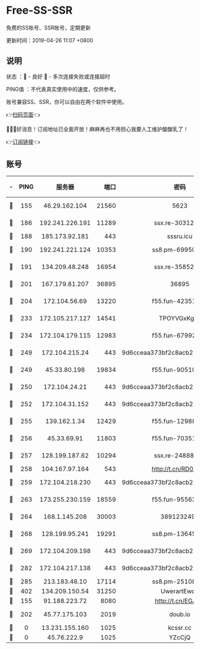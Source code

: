 # Free-SS-SSR

免费的SS账号、SSR账号，定期更新

更新时间：2019-04-26 11:07 +0800

## 说明

状态     ：🙂 - 良好 🙁 - 多次连接失败或连接超时

PING值   ：不代表真实使用中的速度，仅供参考。

账号兼容SS、SSR，你可以自由在两个软件中使用。

👉[扫码页面](https://liesauer.github.io/Free-SS-SSR/)👈

🎉🎉🎉好消息！订阅地址已全面开放！麻麻再也不用担心我要人工维护酸酸乳了！

👉[订阅链接](https://www.liesauer.net/yogurt/subscribe?ACCESS_TOKEN=DAYxR3mMaZAsaqUb)👈

## 账号

|-|PING|服务器|端口|密码|加密方式|区域|
|:----:|:----:|:-----:|-----:|:----:|:----:|:----:|
|🙂|155|46.29.162.104|21560|5623|aes-128-ctr|RU|
|🙂|186|192.241.226.191|11289|ssx.re-30312504|aes-256-cfb|US|
|🙂|188|185.173.92.181|443|sssru.icu|rc4-md5|RU|
|🙂|190|192.241.221.124|10353|ss8.pm-69950970|aes-256-cfb|US|
|🙂|191|134.209.48.248|16954|ssx.re-35852205|aes-256-cfb|US|
|🙂|201|167.179.81.207|36895|36895|aes-256-cfb|JP|
|🙂|204|172.104.56.69|13220|f55.fun-42351111|aes-256-cfb|SG|
|🙂|233|172.105.217.127|14541|TPOYVGxKglpi|aes-256-cfb|JP|
|🙂|234|172.104.179.115|12983|f55.fun-67992168|aes-256-cfb|SG|
|🙂|249|172.104.215.24|443|9d6cceaa373bf2c8acb22e60b6a58be6|aes-256-cfb|US|
|🙂|249|45.33.80.198|19834|f55.fun-90510062|aes-256-cfb|US|
|🙂|250|172.104.24.21|443|9d6cceaa373bf2c8acb22e60b6a58be6|aes-256-cfb|US|
|🙂|252|172.104.31.152|443|9d6cceaa373bf2c8acb22e60b6a58be6|aes-256-cfb|US|
|🙂|255|139.162.1.34|12429|f55.fun-12988715|aes-256-cfb|SG|
|🙂|256|45.33.69.91|11803|f55.fun-70351171|aes-256-cfb|US|
|🙂|257|128.199.187.62|10294|ssx.re-24888501|aes-256-cfb|SG|
|🙂|258|104.167.97.164|543|http://t.cn/RD0D7sx|rc4-md5|CA|
|🙂|259|172.104.218.230|443|9d6cceaa373bf2c8acb22e60b6a58be6|aes-256-cfb|US|
|🙂|263|173.255.230.159|18559|f55.fun-95563135|aes-256-cfb|US|
|🙂|264|168.1.145.208|30003|3891232494|aes-256-cfb|AU|
|🙂|268|128.199.95.241|19291|ss8.pm-13645319|aes-256-cfb|SG|
|🙂|269|172.104.209.198|443|9d6cceaa373bf2c8acb22e60b6a58be6|aes-256-cfb|US|
|🙂|282|172.104.217.138|443|9d6cceaa373bf2c8acb22e60b6a58be6|aes-256-cfb|US|
|🙂|285|213.183.48.10|17114|ss8.pm-25108504|rc4-md5|RU|
|🙂|402|134.209.150.54|31250|UwerartEwqe|chacha20|IN|
|🙁|155|91.188.223.72|8080|http://t.cn/EGJIyrl|rc4-md5|RU|
|🙁|202|45.77.175.103|2019|doub.io|aes-128-ctr|SG|
|🙁|0|13.231.155.160|1025|kcssr.cc|rc4-md5|JP|
|🙁|0|45.76.222.9|1025|YZcCjQ|rc4-md5|JP|
